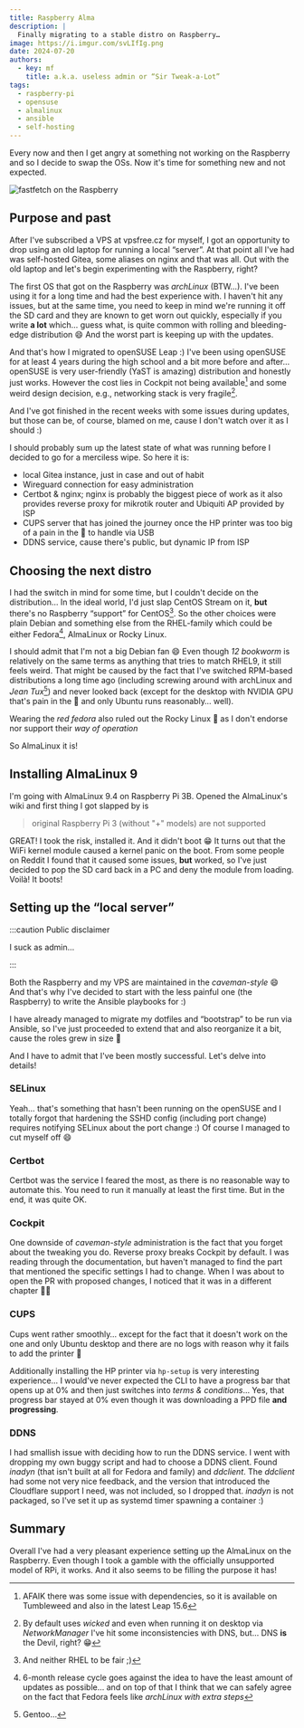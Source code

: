 ```yaml
---
title: Raspberry Alma
description: |
  Finally migrating to a stable distro on Raspberry…
image: https://i.imgur.com/svLIfIg.png
date: 2024-07-20
authors:
  - key: mf
    title: a.k.a. useless admin or “Sir Tweak-a-Lot”
tags:
  - raspberry-pi
  - opensuse
  - almalinux
  - ansible
  - self-hosting
---
```


Every now and then I get angry at something not working on the Raspberry and so
I decide to swap the OSs. Now it's time for something new and not expected.

![`fastfetch` on the Raspberry](https://i.imgur.com/svLIfIg.png)

<!--truncate-->

## Purpose and past

After I've subscribed a VPS at vpsfree.cz for myself, I got an opportunity to
drop using an old laptop for running a local “server”. At that point all I've
had was self-hosted Gitea, some aliases on nginx and that was all. Out with the
old laptop and let's begin experimenting with the Raspberry, right?

The first OS that got on the Raspberry was _archLinux_ (BTW…). I've been using
it for a long time and had the best experience with. I haven't hit any issues,
but at the same time, you need to keep in mind we're running it off the SD card
and they are known to get worn out quickly, especially if you write **a lot**
which… guess what, is quite common with rolling and bleeding-edge distribution
:smile: And the worst part is keeping up with the updates.

And that's how I migrated to openSUSE Leap :) I've been using openSUSE for at
least 4 years during the high school and a bit more before and after… openSUSE
is very user-friendly (YaST is amazing) distribution and honestly just works.
However the cost lies in Cockpit not being available[^1] and some weird design
decision, e.g., networking stack is very fragile[^2].

And I've got finished in the recent weeks with some issues during updates, but
those can be, of course, blamed on me, cause I don't watch over it as I should
:)

I should probably sum up the latest state of what was running before I decided
to go for a merciless wipe. So here it is:

- local Gitea instance, just in case and out of habit
- Wireguard connection for easy administration
- Certbot & nginx; nginx is probably the biggest piece of work as it also
  provides reverse proxy for mikrotik router and Ubiquiti AP provided by ISP
- CUPS server that has joined the journey once the HP printer was too big of
  a pain in the :peach: to handle via USB
- DDNS service, cause there's public, but dynamic IP from ISP

## Choosing the next distro

I had the switch in mind for some time, but I couldn't decide on the
distribution… In the ideal world, I'd just slap CentOS Stream on it, **but**
there's no Raspberry “support” for CentOS[^3]. So the other choices were plain
Debian and something else from the RHEL-family which could be either Fedora[^4],
AlmaLinux or Rocky Linux.

I should admit that I'm not a big Debian fan :smile: Even though _12 bookworm_
is relatively on the same terms as anything that tries to match RHEL9, it still
feels weird. That might be caused by the fact that I've switched RPM-based
distributions a long time ago (including screwing around with archLinux and
_Jean Tux_[^5]) and never looked back (except for the desktop with NVIDIA GPU
that's pain in the :peach: and only Ubuntu runs reasonably… well).

Wearing the _red fedora_ also ruled out the Rocky Linux :slightly_smiling_face:
as I don't endorse nor support their _way of operation_

So AlmaLinux it is!

## Installing AlmaLinux 9

I'm going with AlmaLinux 9.4 on Raspberry Pi 3B. Opened the AlmaLinux's wiki and
first thing I got slapped by is

> original Raspberry Pi 3 (without "+" models) are not supported

GREAT! I took the risk, installed it. And it didn't boot :grin: It turns out
that the WiFi kernel module caused a kernel panic on the boot. From some people
on Reddit I found that it caused some issues, **but** worked, so I've just
decided to pop the SD card back in a PC and deny the module from loading. Voilà!
It boots!

## Setting up the “local server”

:::caution Public disclaimer

I suck as admin…

:::

Both the Raspberry and my VPS are maintained in the _caveman-style_ :smile: And
that's why I've decided to start with the less painful one (the Raspberry) to
write the Ansible playbooks for :)

I have already managed to migrate my dotfiles and “bootstrap” to be run via
Ansible, so I've just proceeded to extend that and also reorganize it a bit,
cause the roles grew in size :eyes:

And I have to admit that I've been mostly successful. Let's delve into details!

### SELinux

Yeah… that's something that hasn't been running on the openSUSE and I totally
forgot that hardening the SSHD config (including port change) requires notifying
SELinux about the port change :) Of course I managed to cut myself off :smile:

### Certbot

Certbot was the service I feared the most, as there is no reasonable way to
automate this. You need to run it manually at least the first time. But in the
end, it was quite OK.

### Cockpit

One downside of _caveman-style_ administration is the fact that you forget about
the tweaking you do. Reverse proxy breaks Cockpit by default. I was reading
through the documentation, but haven't managed to find the part that mentioned
the specific settings I had to change. When I was about to open the PR with
proposed changes, I noticed that it was in a different chapter :man_facepalming:

### CUPS

Cups went rather smoothly… except for the fact that it doesn't work on the one
and only Ubuntu desktop and there are no logs with reason why it fails to add
the printer :slightly_smiling_face:

Additionally installing the HP printer via `hp-setup` is very interesting
experience… I would've never expected the CLI to have a progress bar that opens
up at 0% and then just switches into _terms & conditions_… Yes, that progress
bar stayed at 0% even though it was downloading a PPD file **and progressing**.

### DDNS

I had smallish issue with deciding how to run the DDNS service. I went with
dropping my own buggy script and had to choose a DDNS client. Found _inadyn_
(that isn't built at all for Fedora and family) and _ddclient_. The _ddclient_
had some not very nice feedback, and the version that introduced the Cloudflare
support I need, was not included, so I dropped that. _inadyn_ is not packaged,
so I've set it up as systemd timer spawning a container :)

## Summary

Overall I've had a very pleasant experience setting up the AlmaLinux on the
Raspberry. Even though I took a gamble with the officially unsupported model of
RPi, it works. And it also seems to be filling the purpose it has!

[^1]:
    AFAIK there was some issue with dependencies, so it is available on
    Tumbleweed and also in the latest Leap 15.6

[^2]:
    By default uses _wicked_ and even when running it on desktop via
    _NetworkManager_ I've hit some inconsistencies with DNS, but… DNS **is** the
    Devil, right? :grin:

[^3]: And neither RHEL to be fair ;)

[^4]:
    6-month release cycle goes against the idea to have the least amount of
    updates as possible… and on top of that I think that we can safely agree on
    the fact that Fedora feels like _archLinux with extra steps_

[^5]: Gentoo…
